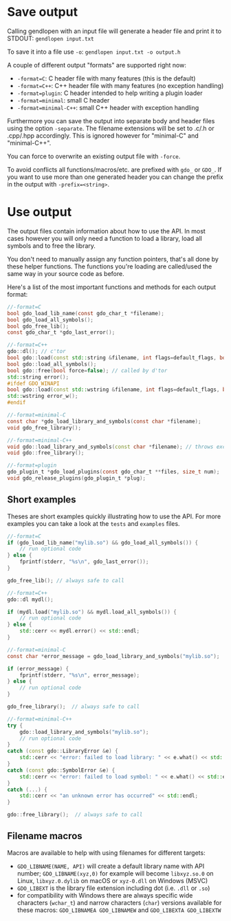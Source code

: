 # Save output

Calling gendlopen with an input file will generate a header file and print
it to STDOUT: `gendlopen input.txt`

To save it into a file use `-o`: `gendlopen input.txt -o output.h`

A couple of different output "formats" are supported right now:
* `-format=C`: C header file with many features (this is the default)
* `-format=C++`: C++ header file with many features (no exception handling)
* `-format=plugin`: C header intended to help writing a plugin loader
* `-format=minimal`: small C header
* `-format=minimal-C++`: small C++ header with exception handling

Furthermore you can save the output into separate body and header files
using the option `-separate`.
The filename extensions will be set to .c/.h or .cpp/.hpp accordingly.
This is ignored however for "minimal-C" and "minimal-C++".

You can force to overwrite an existing output file with `-force`.

To avoid conflicts all functions/macros/etc. are prefixed with `gdo_` or `GDO_`.
If you want to use more than one generated header you can change the prefix
in the output with `-prefix=<string>`.


# Use output

The output files contain information about how to use the API.
In most cases however you will only need a function to load a
library, load all symbols and to free the library.

You don't need to manually assign any function pointers, that's all
done by these helper functions. The functions you're loading are
called/used the same way in your source code as before.

Here's a list of the most important functions and methods for each output format:

``` C
//-format=C
bool gdo_load_lib_name(const gdo_char_t *filename);
bool gdo_load_all_symbols();
bool gdo_free_lib();
const gdo_char_t *gdo_last_error();
```

``` C++
//-format=C++
gdo::dl(); // c'tor
bool gdo::load(const std::string &filename, int flags=default_flags, bool new_namespace=false);
bool gdo::load_all_symbols();
bool gdo::free(bool force=false); // called by d'tor
std::string error();
#ifdef GDO_WINAPI
bool gdo::load(const std::wstring &filename, int flags=default_flags, bool new_namespace=false);
std::wstring error_w();
#endif
```

``` C
//-format=minimal-C
const char *gdo_load_library_and_symbols(const char *filename);
void gdo_free_library();
```

``` C++
//-format=minimal-C++
void gdo::load_library_and_symbols(const char *filename); // throws exceptions
void gdo::free_library();
```

``` C
//-format=plugin
gdo_plugin_t *gdo_load_plugins(const gdo_char_t **files, size_t num);
void gdo_release_plugins(gdo_plugin_t *plug);
```


Short examples
--------------

Theses are short examples quickly illustrating how to use the API.
For more examples you can take a look at the `tests` and `examples` files.

``` C
//-format=C
if (gdo_load_lib_name("mylib.so") && gdo_load_all_symbols()) {
    // run optional code
} else {
    fprintf(stderr, "%s\n", gdo_last_error());
}

gdo_free_lib(); // always safe to call
```

``` C++
//-format=C++
gdo::dl mydl();

if (mydl.load("mylib.so") && mydl.load_all_symbols()) {
    // run optional code
} else {
    std::cerr << mydl.error() << std::endl;
}
```

``` C
//-format=minimal-C
const char *error_message = gdo_load_library_and_symbols("mylib.so");

if (error_message) {
    fprintf(stderr, "%s\n", error_message);
} else {
    // run optional code
}

gdo_free_library();  // always safe to call
```

``` C++
//-format=minimal-C++
try {
    gdo::load_library_and_symbols("mylib.so");
    // run optional code
}
catch (const gdo::LibraryError &e) {
    std::cerr << "error: failed to load library: " << e.what() << std::endl;
}
catch (const gdo::SymbolError &e) {
    std::cerr << "error: failed to load symbol: " << e.what() << std::endl;
}
catch (...) {
    std::cerr << "an unknown error has occurred" << std::endl;
}

gdo::free_library();  // always safe to call
```


Filename macros
---------------

Macros are available to help with using filenames for different targets:

* `GDO_LIBNAME(NAME, API)` will create a default library name with API number;
  `GDO_LIBNAME(xyz,0)` for example will become `libxyz.so.0` on Linux,
  `libxyz.0.dylib` on macOS or `xyz-0.dll` on Windows (MSVC)
* `GDO_LIBEXT` is the library file extension including dot (i.e. `.dll` or `.so`)
* for compatibility with Windows there are always specific wide characters (`wchar_t`)
  and narrow characters (`char`) versions available for these macros:
  `GDO_LIBNAMEA GDO_LIBNAMEW` and `GDO_LIBEXTA GDO_LIBEXTW`

